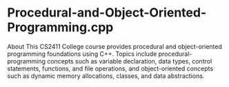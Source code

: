 # Procedural-and-Object-Oriented-Programming.cpp
About This CS2411 College course provides procedural and object-oriented programming foundations using C++. Topics include procedural-programming concepts such as variable declaration, data types, control statements, functions, and file operations, and object-oriented concepts such as dynamic memory allocations, classes, and data abstractions.
